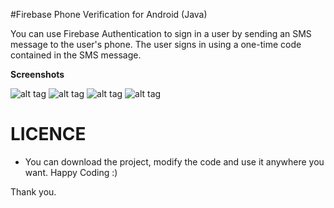 #Firebase Phone Verification for Android (Java)

You can use Firebase Authentication to sign in a user by sending an SMS message to the user's phone. The user signs in using a one-time code contained in the SMS message.

__Screenshots__

![alt tag](https://user-images.githubusercontent.com/13184472/46892506-739b4180-ce8f-11e8-8c27-0afe3e5882f2.png) ![alt tag](https://user-images.githubusercontent.com/13184472/46892507-7433d800-ce8f-11e8-83e5-a64b95f699d5.png) ![alt tag](https://user-images.githubusercontent.com/13184472/46763815-96492100-ccfc-11e8-8bd9-c7a0f7d1728a.png) ![alt tag](https://user-images.githubusercontent.com/13184472/46892509-7433d800-ce8f-11e8-91e9-da75d19a9a97.png)

# LICENCE

* You can download the project, modify the code and use it anywhere you want. Happy Coding :)

Thank you.